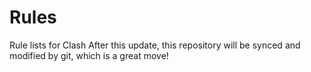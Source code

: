 # Rules
Rule lists for Clash
After this update, this repository will be synced and modified by git,
which is a great move!